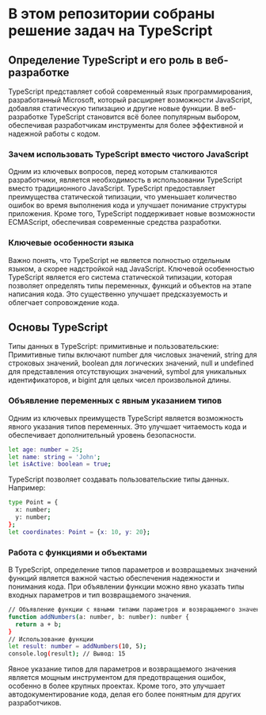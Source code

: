 # В этом репозитории собраны решение задач на TypeScript

## Определение TypeScript и его роль в веб-разработке
TypeScript представляет собой современный язык программирования, разработанный Microsoft, который расширяет возможности JavaScript, добавляя статическую типизацию и другие новые функции. 
В веб-разработке TypeScript становится всё более популярным выбором, обеспечивая разработчикам инструменты для более эффективной и надежной работы с кодом.

### Зачем использовать TypeScript вместо чистого JavaScript
Одним из ключевых вопросов, перед которым сталкиваются разработчики, является необходимость в использовании TypeScript вместо традиционного JavaScript. 
TypeScript предоставляет преимущества статической типизации, что уменьшает количество ошибок во время выполнения кода и улучшает понимание структуры приложения. 
Кроме того, TypeScript поддерживает новые возможности ECMAScript, обеспечивая современные средства разработки.

### Ключевые особенности языка
Важно понять, что TypeScript не является полностью отдельным языком, а скорее надстройкой над JavaScript. 
Ключевой особенностью TypeScript является его система статической типизации, которая позволяет определять типы переменных, функций и объектов на этапе написания кода. 
Это существенно улучшает предсказуемость и облегчает сопровождение кода.

## Основы TypeScript
Типы данных в TypeScript: примитивные и пользовательские:
Примитивные типы включают number для числовых значений, string для строковых значений, boolean для логических значений, null и undefined для представления отсутствующих значений, 
symbol для уникальных идентификаторов, и bigint для целых чисел произвольной длины.

### Объявление переменных с явным указанием типов
Одним из ключевых преимуществ TypeScript является возможность явного указания типов переменных. Это улучшает читаемость кода и обеспечивает дополнительный уровень безопасности.
```bash
let age: number = 25;
let name: string = 'John';
let isActive: boolean = true;
```
TypeScript позволяет создавать пользовательские типы данных. Например:
```bash
type Point = {
  x: number;
  y: number;
};
let coordinates: Point = {x: 10, y: 20};
```
### Работа с функциями и объектами
В TypeScript, определение типов параметров и возвращаемых значений функций является важной частью обеспечения надежности и понимания кода. При объявлении функции можно явно указать типы входных параметров и тип возвращаемого значения. 
```bash
// Объявление функции с явными типами параметров и возвращаемого значения
function addNumbers(a: number, b: number): number {
  return a + b;
}
// Использование функции
let result: number = addNumbers(10, 5);
console.log(result); // Вывод: 15
```
Явное указание типов для параметров и возвращаемого значения является мощным инструментом для предотвращения ошибок, особенно в более крупных проектах. Кроме того, это улучшает автодокументирование кода, делая его более понятным для других разработчиков.
